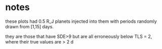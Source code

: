 # notes

these plots had 0.5 R_J planets injected into them with periods randomly drawn from [1,15] days. 

they are those that have SDE>9 but are all erroneously below TLS = 2, where their true values are > 2 d 